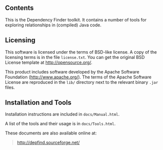 Contents
--------

This is the Dependency Finder toolkit.  It contains a number of
tools for exploring relationships in (compiled) Java code.

Licensing
---------

This software is licensed under the terms of BSD-like license.
A copy of the licensing terms is in the file `license.txt`.  You
can get the original BSD License template at http://opensource.org/.

This product includes software developed by the Apache Software
Foundation (http://www.apache.org/).  The terms of the Apache
Software License are reproduced in the `lib/` directory next to
the relevant binary `.jar` files.

Installation and Tools
----------------------

Installation instructions are included in `docs/Manual.html`.

A list of the tools and their usage is in `docs/Tools.html`.

These documents are also available online at:

> http://depfind.sourceforge.net/
